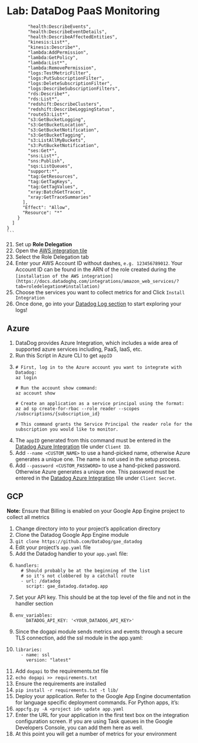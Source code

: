 # Lab: DataDog PaaS Monitoring

            "health:DescribeEvents",
            "health:DescribeEventDetails",
            "health:DescribeAffectedEntities",
            "kinesis:List*",
            "kinesis:Describe*",
            "lambda:AddPermission",
            "lambda:GetPolicy",
            "lambda:List*",
            "lambda:RemovePermission",
            "logs:TestMetricFilter",
            "logs:PutSubscriptionFilter",
            "logs:DeleteSubscriptionFilter",
            "logs:DescribeSubscriptionFilters",
            "rds:Describe*",
            "rds:List*",
            "redshift:DescribeClusters",
            "redshift:DescribeLoggingStatus",
            "route53:List*",
            "s3:GetBucketLogging",
            "s3:GetBucketLocation",
            "s3:GetBucketNotification",
            "s3:GetBucketTagging",
            "s3:ListAllMyBuckets",
            "s3:PutBucketNotification",
            "ses:Get*",
            "sns:List*",
            "sns:Publish",
            "sqs:ListQueues",
            "support:*",
            "tag:GetResources",
            "tag:GetTagKeys",
            "tag:GetTagValues",
            "xray:BatchGetTraces",
            "xray:GetTraceSummaries"
          ],
          "Effect": "Allow",
          "Resource": "*"
        }
      ]
    }
    ```
21. Set up **Role Delegation**
22. Open the [AWS integration tile](https://app.datadoghq.com/account/settings#integrations/amazon_web_services)
23. Select the Role Delegation tab
24. Enter your AWS Account ID without dashes, `e.g. 123456789012`. Your Account ID can be found in the ARN of the role created during the `[installation of the AWS integration](https://docs.datadoghq.com/integrations/amazon_web_services/?tab=roledelegation#installation)`
25. Choose the services you want to collect metrics for and Click `Install Integration`
26. Once done, go into your [Datadog Log section](https://app.datadoghq.com/logs) to start exploring your logs!

## Azure

1. DataDog provides Azure Integration, which includes a wide area of supported azure services including, PaaS, IaaS, etc.
2. Run this Script in Azure CLI to get `appID`
3.  ```
    # First, log in to the Azure account you want to integrate with Datadog:
    az login

    # Run the account show command:
    az account show

    # Create an application as a service principal using the format:
    az ad sp create-for-rbac --role reader --scopes /subscriptions/{subscription_id}

    # This command grants the Service Principal the reader role for the subscription you would like to monitor.
    ```
4. The `appID` generated from this command must be entered in the [Datadog Azure Integration](https://app.datadoghq.com/account/settings#integrations/azure) tile under `Client ID`.
5. Add `--name <CUSTOM_NAME>` to use a hand-picked name, otherwise Azure generates a unique one. The name is not used in the setup process.
6. Add `--password <CUSTOM_PASSWORD>` to use a hand-picked password. Otherwise Azure generates a unique one. This password must be entered in the [Datadog Azure Integration](https://app.datadoghq.com/account/settings#integrations/azure) tile under `Client Secret`.

## GCP

**Note:** Ensure that Billing is enabled on your Google App Engine project to collect all metrics
1. Change directory into to your project’s application directory
2. Clone the Datadog Google App Engine module
3. `git clone https://github.com/DataDog/gae_datadog`
4. Edit your project’s `app.yaml` file
5. Add the Datadog handler to your `app.yaml` file:
6. 	```
	handlers:
	  # Should probably be at the beginning of the list
	  # so it's not clobbered by a catchall route
	  - url: /datadog
		script: gae_datadog.datadog.app
	```
7. Set your API key. This should be at the top level of the file and not in the handler section
8. 	```
	env_variables:
		DATADOG_API_KEY: '<YOUR_DATADOG_API_KEY>'
	```
9. Since the dogapi module sends metrics and events through a secure TLS connection, add the ssl module in the app.yaml:
10. ```
	libraries:
	  - name: ssl
		version: "latest"
	```
11. Add `dogapi` to the requirements.txt file
12. `echo dogapi >> requirements.txt`
13. Ensure the requirements are installed
14. `pip install -r requirements.txt -t lib/`
15. Deploy your application. Refer to the Google App Engine documentation for language specific deployment commands. For Python apps, it’s:
16. `appcfg.py -A <project id> update app.yaml`
17. Enter the URL for your application in the first text box on the integration configuration screen. If you are using Task queues in the Google Developers Console, you can add them here as well.
18. At this point you will get a number of metrics for your environment
